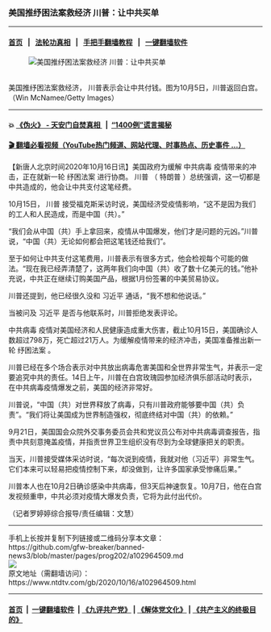 ### 美国推纾困法案救经济 川普：让中共买单
------------------------

#### [首页](https://github.com/gfw-breaker/banned-news3/blob/master/README.md) &nbsp;&nbsp;|&nbsp;&nbsp; [法轮功真相](https://github.com/begood0513/basic/blob/master/README.md)  &nbsp;&nbsp;|&nbsp;&nbsp; [手把手翻墙教程](https://github.com/gfw-breaker/guides/wiki)  &nbsp;&nbsp;|&nbsp;&nbsp; [一键翻墙软件](https://github.com/gfw-breaker/nogfw/blob/master/README.md)  



<div><div class="featured_image">
 <figure>
  <img alt="美国推纾困法案救经济 川普：让中共买单" src="https://i.ntdtv.com/assets/uploads/2020/10/GettyImages-1278690383-4-800x450.jpg"/>
 </figure><br/>
 <span class="caption">
  美国推纾困法案救经济， 川普表示会让中共付钱。图为10月5日，川普返回白宫。（Win McNamee/Getty Images）
 </span>
</div>
</div><hr/>

#### 💥 [《伪火》 - 天安门自焚真相 ](http://158.247.195.190:10000/videos/blog/weihuo.html)&nbsp; |&nbsp; [“1400例”谎言揭秘  ](http://158.247.195.190:10000/videos/blog/jiexi1400.html)

#### [ 🎬  翻墙必看视频（YouTube热门频道、网站代理、时事热点、历史事件 ...）](https://github.com/gfw-breaker/links/blob/master/banned.md)

<div><div class="post_content" itemprop="articleBody">
 <p>
  【新唐人北京时间2020年10月16日讯】美国政府为缓解
  <ok href="https://www.ntdtv.com/gb/中共病毒.htm">
   中共病毒
  </ok>
  疫情带来的冲击，正在就新一轮
  <ok href="https://www.ntdtv.com/gb/纾困法案.htm">
   纾困法案
  </ok>
  进行协商。
  <ok href="https://www.ntdtv.com/gb/川普.htm">
   川普
  </ok>
  （
  <ok href="https://www.ntdtv.com/gb/特朗普.htm">
   特朗普
  </ok>
  ）总统强调，这一切都是中共造成的，他会让中共支付这笔经费。
 </p>
 <p>
  10月15日，
  <ok href="https://www.ntdtv.com/gb/川普.htm">
   川普
  </ok>
  接受福克斯采访时说，美国经济受疫情影响，“这不是因为我们的工人和人民造成，而是中国（共）。”
 </p>
 <p>
  “我们会从中国（共）手上拿回来，疫情从中国爆发，他们才是问题的元凶。”川普说，“中国（共）无论如何都会把这笔钱还给我们”。
 </p>
 <p>
  至于如何让中共支付这笔费用，川普表示有很多方式，他会检视每个可能的做法。“现在我已经弄清楚了，这两年我们向中国（共）收了数十亿美元的钱。”他补充说，中共正在继续订购美国产品，根据1月份签署的中美贸易协议。
 </p>
 <p>
  川普还提到，他已经很久没和
  <ok href="https://www.ntdtv.com/gb/习近平.htm">
   习近平
  </ok>
  通话，“我不想和他说话。”
 </p>
 <p>
  当被问及
  <ok href="https://www.ntdtv.com/gb/习近平.htm">
   习近平
  </ok>
  是否与他联系时，川普拒绝发表评论。
 </p>
 <p>
  <ok href="https://www.ntdtv.com/gb/中共病毒.htm">
   中共病毒
  </ok>
  疫情对美国经济和人民健康造成重大伤害，截止10月15日，美国确诊人数超过798万，死亡超过21万人。为缓解疫情带来的经济冲击，美国准备推出新一轮
  <ok href="https://www.ntdtv.com/gb/纾困法案.htm">
   纾困法案
  </ok>
  。
 </p>
 <p>
  川普已经在多个场合表示对中共放出病毒危害美国和全世界非常生气，并表示一定要追究中共的责任。14日上午，川普在白宫玫瑰园参加经济俱乐部活动时表示，在中共病毒疫情爆发之前，美国的经济非常好。
 </p>
 <p>
  川普说，“中国（共）对世界释放了病毒，只有川普政府能够要中国（共）负责”。“我们将让美国成为世界制造强权，彻底终结对中国（共）的依赖。”
 </p>
 <p>
  9月21日，美国国会众院外交事务委员会共和党议员公布对中共病毒调查报告，指责中共刻意掩盖疫情，并指责世界卫生组织没有尽到为全球健康把关的职责。
 </p>
 <p>
  当天，川普接受媒体采访时说，“每次说到疫情，我就对他（习近平）非常生气。它们本来可以轻易把疫情控制下来，却没做到，让许多国家承受惨痛后果。”
 </p>
 <p>
  川普本人也在10月2日确诊感染中共病毒，但3天后神速恢复。10月7日，他在白宫发视频重申，中共必须对疫情大爆发负责，它将为此付出代价。
 </p>
 <p>
  （记者罗婷婷综合报导/责任编辑：文慧）
 </p>
 <div class="single_ad">
 </div>
</div>
</div>
<hr/>
手机上长按并复制下列链接或二维码分享本文章：<br/>
https://github.com/gfw-breaker/banned-news3/blob/master/pages/prog202/a102964509.md <br/>
<a href='https://github.com/gfw-breaker/banned-news3/blob/master/pages/prog202/a102964509.md'><img src='https://github.com/gfw-breaker/banned-news3/blob/master/pages/prog202/a102964509.md.png'/></a> <br/>
原文地址（需翻墙访问）：https://www.ntdtv.com/gb/2020/10/16/a102964509.html


------------------------
#### [首页](https://github.com/gfw-breaker/banned-news3/blob/master/README.md) &nbsp;|&nbsp; [一键翻墙软件](https://github.com/gfw-breaker/nogfw/blob/master/README.md) &nbsp;| [《九评共产党》](https://github.com/gfw-breaker/9ping.md/blob/master/README.md#九评之一评共产党是什么) | [《解体党文化》](https://github.com/gfw-breaker/jtdwh.md/blob/master/README.md) | [《共产主义的终极目的》](https://github.com/gfw-breaker/gczydzjmd.md/blob/master/README.md)


<img src='http://gfw-breaker.win/banned-news3/pages/prog202/a102964509.md' width='0px' height='0px'/>